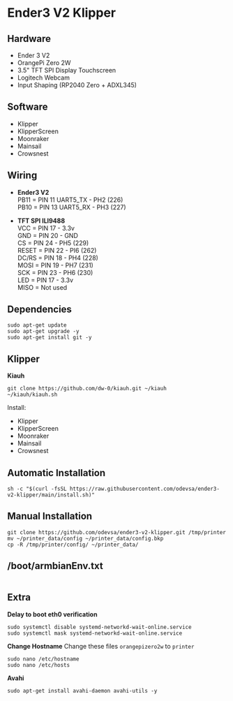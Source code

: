 # Ender3 V2 Klipper

## Hardware

- Ender 3 V2
- OrangePi Zero 2W
- 3.5" TFT SPI Display Touchscreen
- Logitech Webcam
- Input Shaping (RP2040 Zero + ADXL345)

## Software

- Klipper
- KlipperScreen
- Moonraker
- Mainsail
- Crowsnest

## Wiring

- **Ender3 V2**
  <br />PB11 = PIN 11 UART5_TX - PH2 (226)
  <br />PB10 = PIN 13 UART5_RX - PH3 (227)

- **TFT SPI ILI9488**
  <br />VCC = PIN 17 - 3.3v
  <br />GND = PIN 20 - GND
  <br />CS = PIN 24 - PH5 (229)
  <br />RESET = PIN 22 - PI6 (262)
  <br />DC/RS = PIN 18 - PH4 (228)
  <br />MOSI = PIN 19 - PH7 (231)
  <br />SCK = PIN 23 - PH6 (230)
  <br />LED = PIN 17 - 3.3v
  <br />MISO = Not used

## Dependencies

```
sudo apt-get update
sudo apt-get upgrade -y
sudo apt-get install git -y
```

## Klipper

**Kiauh**

```
git clone https://github.com/dw-0/kiauh.git ~/kiauh
~/kiauh/kiauh.sh
```

Install:

- Klipper
- KlipperScreen
- Moonraker
- Mainsail
- Crowsnest

## Automatic Installation

```
sh -c "$(curl -fsSL https://raw.githubusercontent.com/odevsa/ender3-v2-klipper/main/install.sh)"
```

## Manual Installation

```
git clone https://github.com/odevsa/ender3-v2-klipper.git /tmp/printer
mv ~/printer_data/config ~/printer_data/config.bkp
cp -R /tmp/printer/config/ ~/printer_data/
```

## /boot/armbianEnv.txt

```

```

## Extra

**Delay to boot eth0 verification**

```
sudo systemctl disable systemd-networkd-wait-online.service
sudo systemctl mask systemd-networkd-wait-online.service
```

**Change Hostname**
Change these files `orangepizero2w` to `printer`

```
sudo nano /etc/hostname
sudo nano /etc/hosts
```

**Avahi**

```
sudo apt-get install avahi-daemon avahi-utils -y
```
